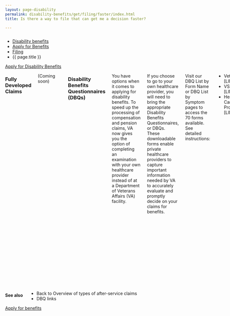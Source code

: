 ```yaml
---
layout: page-disability
permalink: disability-benefits/get/filing/faster/index.html
title: Is there a way to file that can get me a decision faster?

---
```


<div class="splash" markdown="0">
<div class="row" markdown="0">
<div class="small-12 columns" markdown="0">

<ul class="breadcrumbs" role="menubar" aria-label="Primary">
<li class="parent"><a href="{{ site.url }}/disability-benefits/">Disability benefits</a></li>
<li class="parent"><a href="{{ site.url }}/disability-benefits/get/">Apply for Benefits</a></li>
<li class="parent"><a href="{{ site.url }}/disability-benefits/get/filing">Filing</a></li>
<li class="active">{{ page.title }}</li>
</ul>

</div>
</div>
</div>

<div class="main" role="main" markdown="0">
<div class="action-bar">
  <div class="row">
    <div class="small-12 columns">
      <a class="button small start" href="{{ site.url}}/disability-benefits/get/">Apply for Disability Benefits</a>
    </div>
  </div>  
</div>

<div class="section one" markdown="0">
<div class="primary" markdown="0">
<div class="row" markdown="0">
<div class="small-12 columns" markdown="1">

### Fully Developed Claims

(Coming soon)

--------------------------------------------

### Disability Benefits Questionnaires (DBQs)

You have options when it comes to applying for disability benefits. To speed up the processing of compensation and pension claims, VA now gives you the option of completing an examination with your own healthcare provider instead of at a Department of Veterans Affairs (VA) facility.  

If you choose to go to your own healthcare provider, you will need to bring the appropriate Disability Benefits Questionnaires, or DBQs. These downloadable forms enable private healthcare providers to capture important information needed by VA to accurately evaluate and promptly decide on your claims for benefits.

Visit our DBQ List by Form Name or DBQ List by Symptom pages to access the 70 forms available. See detailed instructions:

- Veteran [LINK]
- VSO [LINK]
- Health Care Provider. [LINK]

Where can I get more information?
See our DBQ Frequently Asked Questions for more information. You can also call us at 1-800-827-1000 or ask us a question online.

DBQs also help support VA's Fully Developed Claims (FDC) program. DBQs are valuable for claims processing because they provide medical information that is directly relevant to determining a disability rating. When submitted with a fully developed claim, DBQs ensure VA's rating specialists have precisely the information they need to start processing the claim.

Source(s)

[http://www.benefits.va.gov/compensation/dbq_disabilityexams.asp](http://www.benefits.va.gov/compensation/dbq_disabilityexams.asp)

</div>
</div>
</div>
</div>

<div class="section secondary" markdown="0">
<div class="row" markdown="0">
<div class="small-12 columns" markdown="1">

#### See also

- Back to Overview of types of after-service claims
- DBQ links

</div>
</div>
</div>


<div class="section two" markdown="0">
<div class="action" markdown="0">
<div class="row" markdown="0">
<div class="small-12 medium-10 medium-centered columns" markdown="0">
<a class="button start" href="#">Apply for benefits</a>
</div>
</div>
</div>
</div>

</div>

</div>
